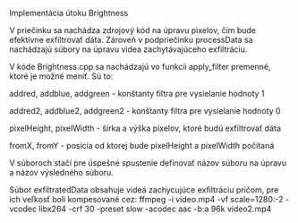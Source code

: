 Implementácia útoku Brightness

V priečinku sa nachádza zdrojový kód na úpravu pixelov, čím bude efektívne exfiltrovať dáta. Zároveň v podpriečinku processData sa nachádzajú súbory na úpravu videa zachytávajúceho exfiltráciu.

V kóde Brightness.cpp sa nachádzajú vo funkcii apply_filter premenné, ktoré je možné meniť. Sú to:
    
addred, addblue, addgreen - konštanty filtra pre vysielanie hodnoty 1

addred2, addblue2, addgreen2 - konštanty filtra pre vysielanie hodnoty 0

pixelHeight, pixelWidth - šírka a výška pixelov, ktoré budú exfiltrovať dáta

fromX, fromY - posícia od ktorej bude pixelHeight a pixelWidth počítaná 

V súboroch stačí pre úspešné spustenie definovať názov súboru na úpravu a názov výsledného súboru.

Súbor exfiltratedData obsahuje videá zachycujúce exfiltráciu pričom, pre ich veľkosť boli kompesované cez:
ffmpeg -i video.mp4 -vf scale=1280:-2 -vcodec libx264 -crf 30 -preset slow -acodec aac -b:a 96k video2.mp4

